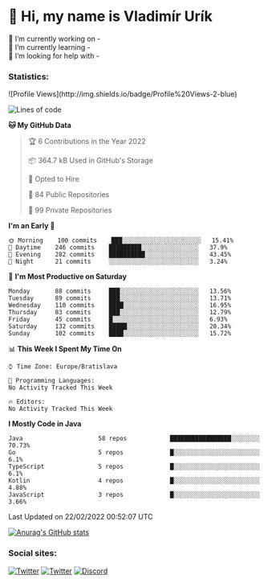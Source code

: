 <h1> 👋 Hi, my name is Vladimír Urík</h1>
<p>
 🔭 I’m currently working on -<br>
 🌱 I’m currently learning -<br>
 🤔 I’m looking for help with -<br>
</p>
<h3>Statistics:</h3>
<!--START_SECTION:waka-->
![Profile Views](http://img.shields.io/badge/Profile%20Views-2-blue)

![Lines of code](https://img.shields.io/badge/From%20Hello%20World%20I%27ve%20Written-1%20Million%20lines%20of%20code-blue)

**🐱 My GitHub Data** 

> 🏆 6 Contributions in the Year 2022
 > 
> 📦 364.7 kB Used in GitHub's Storage 
 > 
> 💼 Opted to Hire
 > 
> 📜 84 Public Repositories 
 > 
> 🔑 99 Private Repositories  
 > 
**I'm an Early 🐤** 

```text
🌞 Morning    100 commits    ███░░░░░░░░░░░░░░░░░░░░░░   15.41% 
🌆 Daytime    246 commits    █████████░░░░░░░░░░░░░░░░   37.9% 
🌃 Evening    282 commits    ██████████░░░░░░░░░░░░░░░   43.45% 
🌙 Night      21 commits     ░░░░░░░░░░░░░░░░░░░░░░░░░   3.24%

```
📅 **I'm Most Productive on Saturday** 

```text
Monday       88 commits     ███░░░░░░░░░░░░░░░░░░░░░░   13.56% 
Tuesday      89 commits     ███░░░░░░░░░░░░░░░░░░░░░░   13.71% 
Wednesday    110 commits    ████░░░░░░░░░░░░░░░░░░░░░   16.95% 
Thursday     83 commits     ███░░░░░░░░░░░░░░░░░░░░░░   12.79% 
Friday       45 commits     █░░░░░░░░░░░░░░░░░░░░░░░░   6.93% 
Saturday     132 commits    █████░░░░░░░░░░░░░░░░░░░░   20.34% 
Sunday       102 commits    ████░░░░░░░░░░░░░░░░░░░░░   15.72%

```


📊 **This Week I Spent My Time On** 

```text
⌚︎ Time Zone: Europe/Bratislava

💬 Programming Languages: 
No Activity Tracked This Week

🔥 Editors: 
No Activity Tracked This Week

```

**I Mostly Code in Java** 

```text
Java                     58 repos            █████████████████░░░░░░░░   70.73% 
Go                       5 repos             █░░░░░░░░░░░░░░░░░░░░░░░░   6.1% 
TypeScript               5 repos             █░░░░░░░░░░░░░░░░░░░░░░░░   6.1% 
Kotlin                   4 repos             █░░░░░░░░░░░░░░░░░░░░░░░░   4.88% 
JavaScript               3 repos             █░░░░░░░░░░░░░░░░░░░░░░░░   3.66%

```



 Last Updated on 22/02/2022 00:52:07 UTC
<!--END_SECTION:waka-->

[![Anurag's GitHub stats](https://github-readme-stats.vercel.app/api?username=vladimir-urik)](https://github.com/anuraghazra/github-readme-stats)

<h3>Social sites:</h3>
<p><a href="https://twitter.com/GGGEDR" target="_blank"><img alt="Twitter" src="https://img.shields.io/badge/twitter-%231DA1F2.svg?&style=for-the-badge&logo=twitter&logoColor=white" /></a> <a href="https://www.reddit.com/user/GGGEDR" target="_blank"><img alt="Twitter" src="https://img.shields.io/badge/reddit-%23FE6262.svg?&style=for-the-badge&logo=reddit&logoColor=white" /></a> <a href="https://discord.com/users/535708984959827978" target="_blank"><img alt="Discord" src="https://img.shields.io/badge/discord-%235865f2.svg?&style=for-the-badge&logo=discord&logoColor=white" />
</p>
